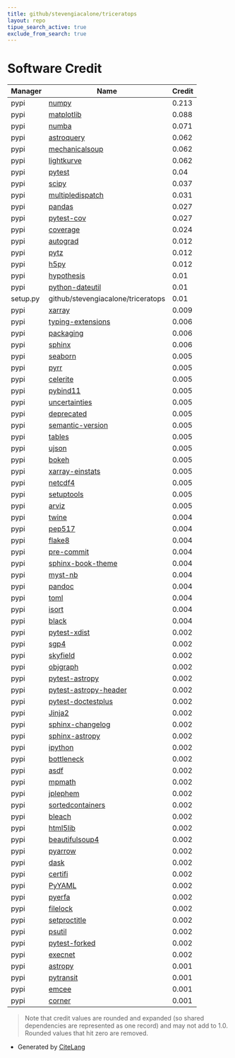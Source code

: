 ```yaml
---
title: github/stevengiacalone/triceratops
layout: repo
tipue_search_active: true
exclude_from_search: true
---
```

# Software Credit

|Manager|Name|Credit|
|-------|----|------|
|pypi|[numpy](https://www.numpy.org)|0.213|
|pypi|[matplotlib](https://matplotlib.org)|0.088|
|pypi|[numba](https://numba.pydata.org)|0.071|
|pypi|[astroquery](http://astropy.org/astroquery)|0.062|
|pypi|[mechanicalsoup](https://mechanicalsoup.readthedocs.io/)|0.062|
|pypi|[lightkurve](https://docs.lightkurve.org)|0.062|
|pypi|[pytest](https://docs.pytest.org/en/latest/)|0.04|
|pypi|[scipy](https://www.scipy.org)|0.037|
|pypi|[multipledispatch](https://pypi.org/project/multipledispatch)|0.031|
|pypi|[pandas](https://pandas.pydata.org)|0.027|
|pypi|[pytest-cov](https://pypi.org/project/pytest-cov)|0.027|
|pypi|[coverage](https://pypi.org/project/coverage)|0.024|
|pypi|[autograd](https://pypi.org/project/autograd)|0.012|
|pypi|[pytz](https://pypi.org/project/pytz)|0.012|
|pypi|[h5py](https://pypi.org/project/h5py)|0.012|
|pypi|[hypothesis](https://pypi.org/project/hypothesis)|0.01|
|pypi|[python-dateutil](https://pypi.org/project/python-dateutil)|0.01|
|setup.py|github/stevengiacalone/triceratops|0.01|
|pypi|[xarray](https://pypi.org/project/xarray)|0.009|
|pypi|[typing-extensions](https://pypi.org/project/typing-extensions)|0.006|
|pypi|[packaging](https://pypi.org/project/packaging)|0.006|
|pypi|[sphinx](https://pypi.org/project/sphinx)|0.006|
|pypi|[seaborn](https://seaborn.pydata.org)|0.005|
|pypi|[pyrr](https://github.com/adamlwgriffiths/Pyrr)|0.005|
|pypi|[celerite](https://github.com/dfm/celerite)|0.005|
|pypi|[pybind11](https://pypi.org/project/pybind11)|0.005|
|pypi|[uncertainties](https://pypi.org/project/uncertainties)|0.005|
|pypi|[deprecated](https://pypi.org/project/deprecated)|0.005|
|pypi|[semantic-version](https://pypi.org/project/semantic-version)|0.005|
|pypi|[tables](https://pypi.org/project/tables)|0.005|
|pypi|[ujson](https://pypi.org/project/ujson)|0.005|
|pypi|[bokeh](https://pypi.org/project/bokeh)|0.005|
|pypi|[xarray-einstats](https://pypi.org/project/xarray-einstats)|0.005|
|pypi|[netcdf4](https://pypi.org/project/netcdf4)|0.005|
|pypi|[setuptools](https://pypi.org/project/setuptools)|0.005|
|pypi|[arviz](http://github.com/arviz-devs/arviz)|0.005|
|pypi|[twine](https://pypi.org/project/twine)|0.004|
|pypi|[pep517](https://pypi.org/project/pep517)|0.004|
|pypi|[flake8](https://pypi.org/project/flake8)|0.004|
|pypi|[pre-commit](https://pypi.org/project/pre-commit)|0.004|
|pypi|[sphinx-book-theme](https://pypi.org/project/sphinx-book-theme)|0.004|
|pypi|[myst-nb](https://pypi.org/project/myst-nb)|0.004|
|pypi|[pandoc](https://pypi.org/project/pandoc)|0.004|
|pypi|[toml](https://pypi.org/project/toml)|0.004|
|pypi|[isort](https://pypi.org/project/isort)|0.004|
|pypi|[black](https://pypi.org/project/black)|0.004|
|pypi|[pytest-xdist](https://github.com/pytest-dev/pytest-xdist)|0.002|
|pypi|[sgp4](https://pypi.org/project/sgp4)|0.002|
|pypi|[skyfield](https://pypi.org/project/skyfield)|0.002|
|pypi|[objgraph](https://pypi.org/project/objgraph)|0.002|
|pypi|[pytest-astropy](https://pypi.org/project/pytest-astropy)|0.002|
|pypi|[pytest-astropy-header](https://pypi.org/project/pytest-astropy-header)|0.002|
|pypi|[pytest-doctestplus](https://pypi.org/project/pytest-doctestplus)|0.002|
|pypi|[Jinja2](https://pypi.org/project/Jinja2)|0.002|
|pypi|[sphinx-changelog](https://pypi.org/project/sphinx-changelog)|0.002|
|pypi|[sphinx-astropy](https://pypi.org/project/sphinx-astropy)|0.002|
|pypi|[ipython](https://pypi.org/project/ipython)|0.002|
|pypi|[bottleneck](https://pypi.org/project/bottleneck)|0.002|
|pypi|[asdf](https://pypi.org/project/asdf)|0.002|
|pypi|[mpmath](https://pypi.org/project/mpmath)|0.002|
|pypi|[jplephem](https://pypi.org/project/jplephem)|0.002|
|pypi|[sortedcontainers](https://pypi.org/project/sortedcontainers)|0.002|
|pypi|[bleach](https://pypi.org/project/bleach)|0.002|
|pypi|[html5lib](https://pypi.org/project/html5lib)|0.002|
|pypi|[beautifulsoup4](https://pypi.org/project/beautifulsoup4)|0.002|
|pypi|[pyarrow](https://pypi.org/project/pyarrow)|0.002|
|pypi|[dask](https://pypi.org/project/dask)|0.002|
|pypi|[certifi](https://pypi.org/project/certifi)|0.002|
|pypi|[PyYAML](https://pypi.org/project/PyYAML)|0.002|
|pypi|[pyerfa](https://pypi.org/project/pyerfa)|0.002|
|pypi|[filelock](https://pypi.org/project/filelock)|0.002|
|pypi|[setproctitle](https://pypi.org/project/setproctitle)|0.002|
|pypi|[psutil](https://pypi.org/project/psutil)|0.002|
|pypi|[pytest-forked](https://pypi.org/project/pytest-forked)|0.002|
|pypi|[execnet](https://pypi.org/project/execnet)|0.002|
|pypi|[astropy](http://astropy.org)|0.001|
|pypi|[pytransit](https://github.com/hpparvi/PyTransit)|0.001|
|pypi|[emcee](https://emcee.readthedocs.io)|0.001|
|pypi|[corner](https://corner.readthedocs.io)|0.001|


> Note that credit values are rounded and expanded (so shared dependencies are represented as one record) and may not add to 1.0. Rounded values that hit zero are removed.


- Generated by [CiteLang](https://github.com/vsoch/citelang)
